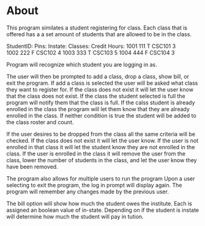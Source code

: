 # About
This program similates a student registering for class.
Each class that is offered has a a set amount of students that are allowed to be in the class.

StudentID:    Pins:    Instate:    Classes:    Credit Hours: 
1001          111      T           CSC101       3               
1002          222      F           CSC102       4
1003          333      T           CSC103       5
1004          444      F           CSC104       3


Program will recognize which student you are logging in as.

The user will then be prompted to add a class, drop a class, show bill, or exit the program.
If add a class is selected the user will be asked what class they want to register for.
If the class does not exist it will let the user know that the class does not exist. 
If the class the student selected is full the program will notify them that the class is full.
If the calss student is already enrolled in the class the program will let them know that they are already enrolled in the class. 
If neither condition is true the student will be added to the class roster and count. 

If the user desires to be dropped from the class all the same criteria will be checked.
If the class does not exist it will let the user know.
If the user is not enrolled in that class it will let the student know they are not enrolled in the class.
If the user is enrolled in the class it will remove the user from the class, lower the number of students in the class, and let the user know they have been removed.


The program also allows for multiple users to run the program
Upon a user selecting to exit the program, the log in prompt will display again.
The program will remember any changes made by the previous user. 

The bill option will show how much the student owes the institute.
Each is assigned an boolean value of in-state.
Depending on if the student is instate will determine how much the student will pay in tution.

